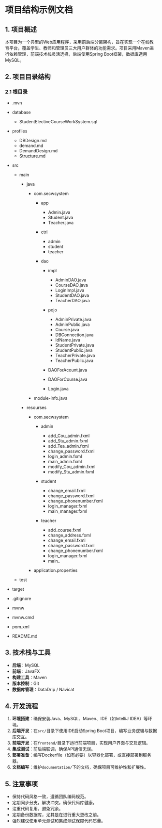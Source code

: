# 项目结构示例文档

## 1. 项目概述

本项目为一个典型的Web应用程序，采用前后端分离架构，旨在实现一个在线教育平台，覆盖学生、教师和管理员三大用户群体的功能需求。项目采用Maven进行依赖管理，前端技术栈灵活选择，后端使用Spring Boot框架，数据库选用MySQL。

## 2. 项目目录结构

### 2.1 根目录
- .mvn
- database
  - StudentElectiveCourseWorkSystem.sql
- profiles
  - DBDesign.md
  - demand.md
  - DemandDesign.md
  - Structure.md

- src
  - main
    - java
      - com.secwsystem
        - app
          - Admin.java
          - Student.java
          - Teacher.java

        - ctrl
          - admin
          - student
          - teacher

        - dao
          - impl
            - AdminDAO.java
            - CourseDAO.java
            - LoginImpl.java
            - StudentDAO.java
            - TeacherDAO.java

          - pojo
            - AdminPrivate.java
            - AdminPublic.java
            - Course.java
            - DBConnection.java
            - IdName.java
            - StudentPrivate.java
            - StudentPublic.java
            - TeacherPrivate.java
            - TeacherPublic.java

          - DAOForAcount.java
          - DAOForCourse.java
          - Login.java

      - module-info.java

    - resourses
      - com.secwsystem
        - admin
          - add_Cou_admin.fxml
          - add_Stu_admin.fxml
          - add_Tea_admin.fxml
          - change_password.fxml
          - login_admin.fxml
          - main_admin.fxml
          - modify_Cou_admin.fxml
          - modify_Stu_admin.fxml

        - student
          - change_email.fxml
          - change_password.fxml
          - change_phonenumber.fxml
          - login_manager.fxml
          - main_manager.fxml

        - teacher
          - add_course.fxml
          - change_address.fxml
          - change_email.fxml
          - change_password.fxml
          - change_phonenumber.fxml
          - login_manager.fxml
          - main_

      - application.properties

  - test

- target
- .gitignore
- mvnw
- mvnw.cmd
- pom.xml
- README.md

## 3. 技术栈与工具

- **后端**：MySQL
- **前端**：JavaFX
- **构建工具**：Maven
- **版本控制**：Git
- **数据库管理**：DataDrip / Navicat

## 4. 开发流程

1. **环境搭建**：确保安装Java、MySQL、Maven、IDE（如IntelliJ IDEA）等环境。
2. **后端开发**：在`src/`目录下使用IDE启动Spring Boot项目，编写业务逻辑与数据库交互。
3. **前端开发**：在`frontend/`目录下运行前端项目，实现用户界面与交互逻辑。
4. **集成测试**：前后端联调，确保API通信无误。
5. **部署准备**：编写Dockerfile（如有必要）以容器化部署，或直接部署到服务器。
6. **文档编写**：维护`documentation/`下的文档，确保项目可维护性和扩展性。

## 5. 注意事项

- 保持代码风格一致，遵循团队编码规范。
- 定期同步分支，解决冲突，确保代码库健康。
- 注重代码复用，避免冗余。
- 定期备份数据库，尤其是在进行重大更改之前。
- 强烈建议使用单元测试和集成测试保障代码质量。
